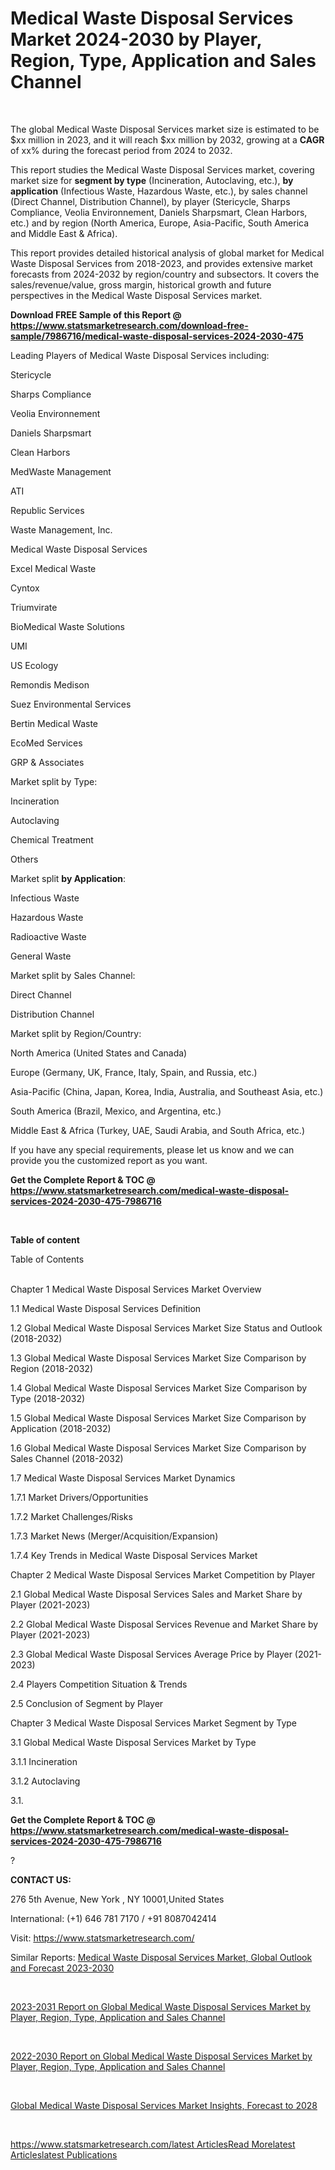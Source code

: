 <h1>Medical Waste Disposal Services Market 2024-2030 by Player, Region, Type, Application and Sales Channel</h1><br/><p>The global Medical Waste Disposal Services market size is estimated to be $xx million in 2023, and it will reach $xx million by 2032, growing at a <strong>CAGR</strong> of xx% during the forecast period from 2024 to 2032.</p>
 
 
 
 <p>This report studies the Medical Waste Disposal Services market, covering market size for <strong>segment by type</strong> (Incineration, Autoclaving, etc.), <strong>by application</strong> (Infectious Waste, Hazardous Waste, etc.), by sales channel (Direct Channel, Distribution Channel), by player (Stericycle, Sharps Compliance, Veolia Environnement, Daniels Sharpsmart, Clean Harbors, etc.) and by region (North America, Europe, Asia-Pacific, South America and Middle East & Africa).</p>
 
 
 
 <p>This report provides detailed historical analysis of global market for Medical Waste Disposal Services from 2018-2023, and provides extensive market forecasts from 2024-2032 by region/country and subsectors. It covers the sales/revenue/value, gross margin, historical growth and future perspectives in the Medical Waste Disposal Services market.</p>
 
 
 
 <p><strong>Download FREE Sample of this Report @ <a href="https://www.statsmarketresearch.com/download-free-sample/7986716/medical-waste-disposal-services-2024-2030-475">https://www.statsmarketresearch.com/download-free-sample/7986716/medical-waste-disposal-services-2024-2030-475</a></strong></p>
 
 
 
 <p>Leading Players of Medical Waste Disposal Services including:</p>
 
 
 
 <p>Stericycle</p>
 
 
 
 <p>Sharps Compliance</p>
 
 
 
 <p>Veolia Environnement</p>
 
 
 
 <p>Daniels Sharpsmart</p>
 
 
 
 <p>Clean Harbors</p>
 
 
 
 <p>MedWaste Management</p>
 
 
 
 <p>ATI</p>
 
 
 
 <p>Republic Services</p>
 
 
 
 <p>Waste Management, Inc.</p>
 
 
 
 <p>Medical Waste Disposal Services</p>
 
 
 
 <p>Excel Medical Waste</p>
 
 
 
 <p>Cyntox</p>
 
 
 
 <p>Triumvirate</p>
 
 
 
 <p>BioMedical Waste Solutions</p>
 
 
 
 <p>UMI</p>
 
 
 
 <p>US Ecology</p>
 
 
 
 <p>Remondis Medison</p>
 
 
 
 <p>Suez Environmental Services</p>
 
 
 
 <p>Bertin Medical Waste</p>
 
 
 
 <p>EcoMed Services</p>
 
 
 
 <p>GRP & Associates</p>
 
 
 
 <p>Market split by Type:</p>
 
 
 
 <p>Incineration</p>
 
 
 
 <p>Autoclaving</p>
 
 
 
 <p>Chemical Treatment</p>
 
 
 
 <p>Others</p>
 
 
 
 <p>Market split <strong>by Application</strong>:</p>
 
 
 
 <p>Infectious Waste</p>
 
 
 
 <p>Hazardous Waste</p>
 
 
 
 <p>Radioactive Waste</p>
 
 
 
 <p>General Waste</p>
 
 
 
 <p>Market split by Sales Channel:</p>
 
 
 
 <p>Direct Channel</p>
 
 
 
 <p>Distribution Channel</p>
 
 
 
 <p>Market split by Region/Country:</p>
 
 
 
 <p>North America (United States and Canada)</p>
 
 
 
 <p>Europe (Germany, UK, France, Italy, Spain, and Russia, etc.)</p>
 
 
 
 <p>Asia-Pacific (China, Japan, Korea, India, Australia, and Southeast Asia, etc.)</p>
 
 
 
 <p>South America (Brazil, Mexico, and Argentina, etc.)</p>
 
 
 
 <p>Middle East & Africa (Turkey, UAE, Saudi Arabia, and South Africa, etc.)</p>
 
 
 
 <p>If you have any special requirements, please let us know and we can provide you the customized report as you want.</p>
 
 
 
 <div><b>Get the Complete Report & TOC @ <a href="https://www.statsmarketresearch.com/medical-waste-disposal-services-2024-2030-475-7986716">https://www.statsmarketresearch.com/medical-waste-disposal-services-2024-2030-475-7986716</a></b></div>
 
 
 
 <p><br />
 
 <b>Table of content</b></p>
 
 
 
 <p>Table of Contents<br />
 
 <br />
 
 Chapter 1 Medical Waste Disposal Services Market Overview<br />
 
 1.1 Medical Waste Disposal Services Definition<br />
 
 1.2 Global Medical Waste Disposal Services Market Size Status and Outlook (2018-2032)<br />
 
 1.3 Global Medical Waste Disposal Services Market Size Comparison by Region (2018-2032)<br />
 
 1.4 Global Medical Waste Disposal Services Market Size Comparison by Type (2018-2032)<br />
 
 1.5 Global Medical Waste Disposal Services Market Size Comparison by Application (2018-2032)<br />
 
 1.6 Global Medical Waste Disposal Services Market Size Comparison by Sales Channel (2018-2032)<br />
 
 1.7 Medical Waste Disposal Services Market Dynamics<br />
 
 1.7.1 Market Drivers/Opportunities<br />
 
 1.7.2 Market Challenges/Risks<br />
 
 1.7.3 Market News (Merger/Acquisition/Expansion)<br />
 
 1.7.4 Key Trends in Medical Waste Disposal Services Market<br />
 
 Chapter 2 Medical Waste Disposal Services Market Competition by Player<br />
 
 2.1 Global Medical Waste Disposal Services Sales and Market Share by Player (2021-2023)<br />
 
 2.2 Global Medical Waste Disposal Services Revenue and Market Share by Player (2021-2023)<br />
 
 2.3 Global Medical Waste Disposal Services Average Price by Player (2021-2023)<br />
 
 2.4 Players Competition Situation & Trends<br />
 
 2.5 Conclusion of Segment by Player<br />
 
 Chapter 3 Medical Waste Disposal Services Market Segment by Type<br />
 
 3.1 Global Medical Waste Disposal Services Market by Type<br />
 
 3.1.1 Incineration<br />
 
 3.1.2 Autoclaving<br />
 
 3.1.</p>
 
 
 
 <div><b>Get the Complete Report & TOC @ <a href="https://www.statsmarketresearch.com/medical-waste-disposal-services-2024-2030-475-7986716">https://www.statsmarketresearch.com/medical-waste-disposal-services-2024-2030-475-7986716</a></b></div>
 
 
 
 <p>? </p>
 
 
 
 <p><b>CONTACT US:</b><br />
 
 276 5th Avenue, New York , NY 10001,United States<br />
 
 International: (+1) 646 781 7170 / +91 8087042414<br />
 
 Visit: <a href="https://www.statsmarketresearch.com/">https://www.statsmarketresearch.com/</a><br />
 
 Similar Reports: <a href="https://www.statsmarketresearch.com/medical-waste-disposal-services-2024-2030-475-7986716">Medical Waste Disposal Services Market, Global Outlook and Forecast 2023-2030</a><br />
 
 <br />
 
 <a href="https://www.statsmarketresearch.com/medical-waste-disposal-services-2024-2030-475-7986716">2023-2031 Report on Global Medical Waste Disposal Services Market by Player, Region, Type, Application and Sales Channel</a><br />
 
 <br />
 
 <a href="https://www.statsmarketresearch.com/medical-waste-disposal-services-2024-2030-475-7986716">2022-2030 Report on Global Medical Waste Disposal Services Market by Player, Region, Type, Application and Sales Channel</a><br />
 
 <br />
 
 <a href="https://www.statsmarketresearch.com/medical-waste-disposal-services-2024-2030-475-7986716">Global Medical Waste Disposal Services Market Insights, Forecast to 2028</a><br />
 
 <br />
 
 <a href="https://gyeongbokgung.com">https://www.statsmarketresearch.com/</a><a href="https://hallyeomaritime.com">latest Articles</a><a href="https://jingwansa.com">Read More</a><a href="https://nguoiviet.jp/">latest Articles</a><a href="https://www.intelmarketresearch.com/">latest Publications</a></p>